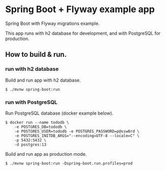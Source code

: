 # Spring Boot + Flyway example app

Spring Boot with Flyway migrations example.

This app runs with h2 database for development, and with PostgreSQL for production.

## How to build & run.

### run with h2 database

Build and run app with h2 database.

```
$ ./mvnw spring-boot:run
```

### run with PostgreSQL

Run PostgreSQL database (docker example below).

```
$ docker run --name tododb \
    -e POSTGRES_DB=tododb \
    -e POSTGRES_USER=tododb -e POSTGRES_PASSWORD=p@ssw0rd \
    -e POSTGRES_INITDB_ARGS="--encoding=UTF-8 --locale=C" \
    -p 5432:5432 \
    -d postgres:13
```

Build and run app as production mode.

```
$ ./mvnw spring-boot:run -Dspring-boot.run.profiles=prod
```
